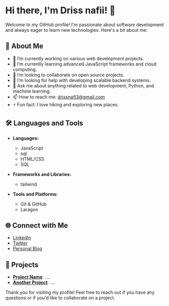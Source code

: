 # Hi there, I'm Driss nafii! 👋

Welcome to my GitHub profile! I'm passionate about software development and always eager to learn new technologies. Here's a bit about me:

## 🚀 About Me

- 🔭 I’m currently working on various web development projects.
- 🌱 I’m currently learning advanced JavaScript frameworks and cloud computing.
- 👯 I’m looking to collaborate on open source projects.
- 🤔 I’m looking for help with developing scalable backend systems.
- 💬 Ask me about anything related to web development, Python, and machine learning.
- 📫 How to reach me: [drissnafi3@gmail.com](mailto:drissnafi3@gmail.com)
- ⚡ Fun fact: I love hiking and exploring new places.

## 🛠️ Languages and Tools

- **Languages:** 
  - JavaScript
  - sql
  - HTML/CSS
  - SQL

- **Frameworks and Libraries:** 
  - tailwind

- **Tools and Platforms:** 
  - Git & GitHub
  - Laragon

## 🌐 Connect with Me

- [LinkedIn](https://www.linkedin.com/in/drissnafii/)
- [Twitter](https://twitter.com/drissnafii)
- [Personal Blog](https://drissnafii.dev)

## 📂 Projects

- **[Project Name](https://github.com/Drissnafii/project-name)**: ....
- **[Another Project](https://github.com/Drissnafii/another-project)**: ....

Thank you for visiting my profile! Feel free to reach out if you have any questions or if you'd like to collaborate on a project.
